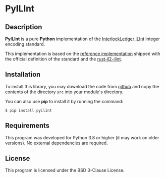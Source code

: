 # PyILInt

## Description

**PyILInt** is a pure **Python** implementation of the
[InterlockLedger ILInt](https://github.com/interlockledger/specification/tree/master/ILInt)
integer encoding standard.

This implementation is based on the [reference implementation](https://github.com/interlockledger/specification/tree/master/ILInt/reference)
shipped with the official definition of the standard
and the [rust-il2-ilint](https://github.com/interlockledger/rust-il2-ilint).

## Installation

To install this library, you may download the code from 
[github](https://github.com/interlockledger/pyilint) and copy
the contents of the directory ``src`` into your module's directory.

You can also use **pip** to install it by running the command:

```
$ pip install pyilint
```

## Requirements

This program was developed for Python 3.8 or higher (it may work on older versions). No
external dependencies are required.

## License

This program is licensed under the BSD 3-Clause License.
